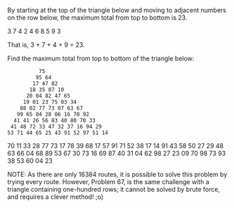 By starting at the top of the triangle below and moving to adjacent numbers on the row below, the maximum total from top to bottom is 23.

   3
  7 4
 2 4 6
8 5 9 3

That is, 3 + 7 + 4 + 9 = 23.

Find the maximum total from top to bottom of the triangle below:

              75
             95 64
            17 47 82
           18 35 87 10
          20 04 82 47 65
         19 01 23 75 03 34
        88 02 77 73 07 63 67
       99 65 04 28 06 16 70 92
      41 41 26 56 83 40 80 70 33
     41 48 72 33 47 32 37 16 94 29
    53 71 44 65 25 43 91 52 97 51 14
   70 11 33 28 77 73 17 78 39 68 17 57
  91 71 52 38 17 14 91 43 58 50 27 29 48
 63 66 04 68 89 53 67 30 73 16 69 87 40 31
04 62 98 27 23 09 70 98 73 93 38 53 60 04 23

NOTE: As there are only 16384 routes, it is possible to solve this problem by trying every route. However, Problem 67, is the same challenge with a triangle containing one-hundred rows; it cannot be solved by brute force, and requires a clever method! ;o)